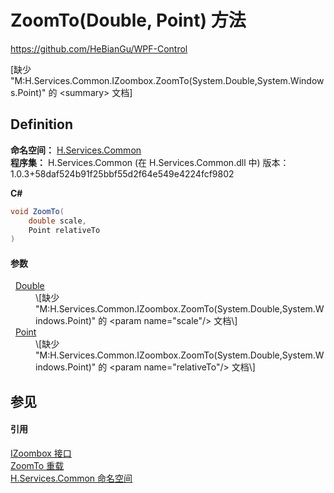 # ZoomTo(Double, Point) 方法
https://github.com/HeBianGu/WPF-Control

\[缺少 "M:H.Services.Common.IZoombox.ZoomTo(System.Double,System.Windows.Point)" 的 &lt;summary&gt; 文档\]



## Definition
**命名空间：** <a href="b9cdd84f-6623-a51a-f53b-465103ced202">H.Services.Common</a>  
**程序集：** H.Services.Common (在 H.Services.Common.dll 中) 版本：1.0.3+58daf524b91f25bbf55d2f64e549e4224fcf9802

**C#**
``` C#
void ZoomTo(
	double scale,
	Point relativeTo
)
```



#### 参数
<dl><dt>  <a href="https://learn.microsoft.com/dotnet/api/system.double" target="_blank" rel="noopener noreferrer">Double</a></dt><dd>\[缺少 "M:H.Services.Common.IZoombox.ZoomTo(System.Double,System.Windows.Point)" 的 &lt;param name="scale"/&gt; 文档\]</dd><dt>  <a href="https://learn.microsoft.com/dotnet/api/system.windows.point" target="_blank" rel="noopener noreferrer">Point</a></dt><dd>\[缺少 "M:H.Services.Common.IZoombox.ZoomTo(System.Double,System.Windows.Point)" 的 &lt;param name="relativeTo"/&gt; 文档\]</dd></dl>

## 参见


#### 引用
<a href="01d5a713-37ba-00f8-7ebb-6bb8b7d577dd">IZoombox 接口</a>  
<a href="1ff54552-5b32-a75b-bc88-10e997b9cf03">ZoomTo 重载</a>  
<a href="b9cdd84f-6623-a51a-f53b-465103ced202">H.Services.Common 命名空间</a>  
